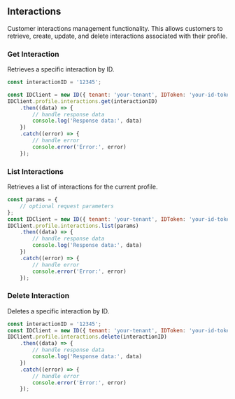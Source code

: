 ## Interactions

Customer interactions management functionality.
This allows customers to retrieve, create, update, and delete interactions associated with their profile.

### Get Interaction
Retrieves a specific interaction by ID.

```javascript
const interactionID = '12345';

const IDClient = new ID({ tenant: 'your-tenant', IDToken: 'your-id-token', config: {} })
IDClient.profile.interactions.get(interactionID)
    .then((data) => {
        // handle response data
        console.log('Response data:', data)
    })
    .catch((error) => {
        // handle error
        console.error('Error:', error)
    });
```

### List Interactions

Retrieves a list of interactions for the current profile.
```javascript
const params = {
    // optional request parameters
};
const IDClient = new ID({ tenant: 'your-tenant', IDToken: 'your-id-token', config: {} })
IDClient.profile.interactions.list(params)
    .then((data) => {
        // handle response data
        console.log('Response data:', data)
    })
    .catch((error) => {
        // handle error
        console.error('Error:', error)
    });
```

### Delete Interaction

Deletes a specific interaction by ID.
```javascript
const interactionID = '12345';
const IDClient = new ID({ tenant: 'your-tenant', IDToken: 'your-id-token', config: {} })
IDClient.profile.interactions.delete(interactionID)
    .then((data) => {
        // handle response data
        console.log('Response data:', data)
    })
    .catch((error) => {
        // handle error
        console.error('Error:', error)
    });
```